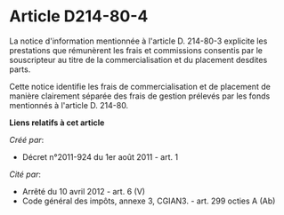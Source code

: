 # Article D214-80-4

La notice d'information mentionnée à l'article D. 214-80-3 explicite les prestations que rémunèrent les frais et commissions
consentis par le souscripteur au titre de la commercialisation et du placement desdites parts.

Cette notice identifie les frais de commercialisation et de placement de manière clairement séparée des frais de gestion
prélevés par les fonds mentionnés à l'article D. 214-80.

**Liens relatifs à cet article**

_Créé par_:

  - Décret n°2011-924 du 1er août 2011 - art. 1

_Cité par_:

  - Arrêté du 10 avril 2012 - art. 6 (V)
  - Code général des impôts, annexe 3, CGIAN3. - art. 299 octies A (Ab)
